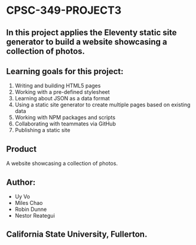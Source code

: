 # CPSC-349-PROJECT3
## In this project applies the Eleventy static site generator to build a website showcasing a collection of photos.

## Learning goals for this project:
1. Writing and building HTML5 pages
2. Working with a pre-defined stylesheet
3. Learning about JSON as a data format
4. Using a static site generator to create multiple pages based on existing data
5. Working with NPM packages and scripts
6. Collaborating with teammates via GitHub
7. Publishing a static site

## Product
A website showcasing a collection of photos.

## Author: 
- Uy Vo 
- Miles Chao
- Robin Dunne
- Nestor Reategui 
## California State University, Fullerton.
